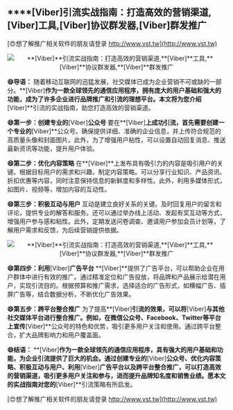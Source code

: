 ## ****[Viber]**引流实战指南：打造高效的营销渠道,**[Viber]**工具,**[Viber]**协议群发器,**[Viber]**群发推广**

[😍想了解推广相关软件的朋友请登录 http://www.vst.tw](http://www.vst.tw)

 <center><img src="https://vst.tw/MP4/tuiguang/png/2.png" alt="**[Viber]**引流实战指南：打造高效的营销渠道,**[Viber]**工具,**[Viber]**协议群发器,**[Viber]**群发推广"></center>

**😄导语：**
随着移动互联网的迅猛发展，社交媒体已成为企业营销不可或缺的一部分。**[Viber]**作为一款全球领先的通信应用程序，拥有庞大的用户基础和强大的功能，成为了许多企业进行品牌推广和引流的理想平台。本文将为您介绍**[Viber]**引流的实战指南，助您打造高效的营销渠道。

**😄第一步：创建专业的**[Viber]**公众号**
要在**[Viber]**上成功引流，首先需要创建一个专业的**[Viber]**公众号。确保提供详细、准确的企业信息，并上传符合规范的高质量头像和封面图片。此外，为了增强用户粘性，可以设置自动回复消息、推送最新资讯等功能，提升用户体验。

**😄第二步：优化内容策略**
在**[Viber]**上发布具有吸引力的内容是吸引用户的关键。根据目标用户的需求和兴趣，制定内容策略。可以分享行业知识、产品资讯、折扣优惠等内容，同时注意保持信息的新鲜度和多样性。此外，利用多媒体形式，如图片、视频等，增加内容的互动性。

**😄第三步：积极互动与用户**
互动是建立良好关系的关键。及时回复用户的留言和评论，提供专业的解答和服务。还可以通过举办线上活动、发起有奖互动等方式，增强用户参与感和粘性。此外，定期发送问卷调查、邀请用户参加会员计划等，了解用户需求和反馈，为后续营销提供依据。

 <center><img src="https://vst.tw/MP4/tuiguang/png/3.png" alt="**[Viber]**引流实战指南：打造高效的营销渠道,**[Viber]**工具,**[Viber]**协议群发器,**[Viber]**群发推广"></center>

**😄第四步：利用**[Viber]**广告平台**
**[Viber]**提供了广告平台，可以帮助企业在用户群体中进行有效的推广。通过精准定位和广告投放，将品牌和产品展示给潜在用户，实现引流目的。根据预算和推广需求，选择适合的广告形式，如横幅广告、插屏广告等，结合数据分析，不断优化广告效果。

**😄第五步：跨平台整合推广**
为了提高**[Viber]**引流的效果，可以将**[Viber]**与其他社交媒体平台进行整合推广。例如，在微信公众号、Facebook、Twitter等平台上宣传**[Viber]**公众号的特色和优势，吸引更多用户关注和使用。通过跨平台整合，扩大品牌影响力和用户覆盖面。

**😄结语：**
**[Viber]**作为一款全球领先的通信应用程序，具有强大的用户基础和功能，为企业引流提供了巨大的机会。通过创建专业的**[Viber]**公众号、优化内容策略、积极互动与用户、利用**[Viber]**广告平台以及跨平台整合推广，可以打造高效的营销渠道，吸引更多用户关注和参与，进而提升品牌知名度和销售业绩。愿本文的实战指南对您的**[Viber]**引流策略有所启发。

[😍想了解推广相关软件的朋友请登录 http://www.vst.tw](http://www.vst.tw)



